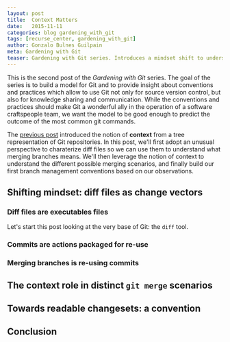 ```yaml
---
layout: post
title:  Context Matters
date:   2015-11-11
categories: blog gardening_with_git
tags: [recurse_center, gardening_with_git]
author: Gonzalo Bulnes Guilpain
meta: Gardening with Git
teaser: Gardening with Git series. Introduces a mindset shift to understand which role plays the context in branch merging, and defines the corresponding branch management conventions.
---
```


This is the second post of the _Gardening with Git_ series. The goal of the series is to build a model for Git and to provide insight about conventions and practices which allow to use Git not only for source version control, but also for knowledge sharing and communication. While the conventions and practices should make Git a wonderful ally in the operation of a software craftspeople team, we want the model to be good enough to predict the outcome of the most common git commands.

The [previous post][previous] introduced the notion of **context** from a tree representation of Git repositories. In this post, we'll first adopt an unusual perspective to charaterize diff files so we can use them to understand what merging branches means. We'll then leverage the notion of context to understand the different possible merging scenarios, and finally build our first branch management conventions based on our observations.

## Shifting mindset: diff files as change vectors

### Diff files are executables files

Let's start this post looking at the very base of Git: the `diff` tool.



### Commits are actions packaged for re-use

### Merging branches is re-using commits

## The context role in distinct `git merge` scenarios

## Towards readable changesets: a convention

## Conclusion

  [previous]: context-from-scratch.html
